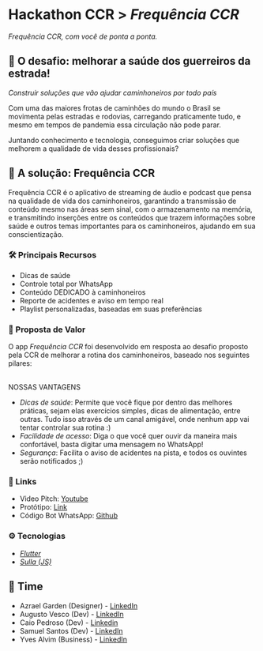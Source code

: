 # Hackathon CCR > *Frequência CCR*

*Frequência CCR, com você de ponta a ponta.*

## 🚚 O desafio: melhorar a saúde dos guerreiros da estrada!
*Construir soluções que vão ajudar caminhoneiros por todo país*<br />

Com uma das maiores frotas de caminhões do mundo o Brasil se movimenta pelas estradas e
rodovias, carregando praticamente tudo, e mesmo em tempos de pandemia essa circulação não
pode parar.

Juntando conhecimento e tecnologia, conseguimos criar soluções que melhorem a qualidade de
vida desses profissionais?

## 🚀 A solução: Frequência CCR

Frequência CCR é o aplicativo de streaming de áudio e podcast que pensa na qualidade de vida dos caminhoneiros, garantindo a transmissão de conteúdo mesmo nas áreas sem sinal, com o armazenamento na memória, e transmitindo inserções entre os conteúdos que trazem informações sobre saúde e outros temas importantes para os caminhoneiros, ajudando em sua conscientização.

### 🛠 Principais Recursos
- Dicas de saúde
- Controle total por WhatsApp
- Conteúdo DEDICADO à caminhoneiros
- Reporte de acidentes e aviso em tempo real
- Playlist personalizadas, baseadas em suas preferências

### 🤝 Proposta de Valor
O app *Frequência CCR* foi desenvolvido em resposta ao desafio proposto pela CCR de melhorar a rotina dos caminhoneiros, baseado nos seguintes pilares:<br /><br />

NOSSAS VANTAGENS
 - *Dicas de saúde*: Permite que você fique por dentro das melhores práticas, sejam elas exercícios simples, dicas de alimentação, entre outras. Tudo isso através de um canal amigável, onde nenhum app vai tentar controlar sua rotina :)
 - *Facilidade de acesso*: Diga o que você quer ouvir da maneira mais confortável, basta digitar uma mensagem no WhatsApp!
 - *Segurança*: Facilita o aviso de acidentes na pista, e todos os ouvintes serão notificados ;)
 
 ### 🔗 Links
- Video Pitch: [Youtube](https://www.youtube.com/watch?v=n6aQlLRiCPc)
- Protótipo: [Link](https://frequenciaccr.web.app/#/)
- Código Bot WhatsApp: [Github](https://github.com/gutovesco/whatsapp-bot)
 
 ### ⚙ Tecnologias
 - *[Flutter](https://flutter.dev/)* 
 - *[Sulla (JS)](https://www.npmjs.com/package/sulla)*
 
 ## 💪 Time
  - Azrael Garden (Designer) - [LinkedIn](https://www.linkedin.com/in/azrael-garden-57a21b176/)
  - Augusto Vesco (Dev) - [LinkedIn](https://www.linkedin.com/in/augusto-raveli-a01254180/)
  - Caio Pedroso (Dev) - [Linkedin](https://www.linkedin.com/in/caio-pedroso/)
  - Samuel Santos (Dev) - [LinkedIn](https://www.linkedin.com/in/samuel-santos-389492150/)
  - Yves Alvim (Business) - [LinkedIn](https://www.linkedin.com/in/yves-de-almeida-alvim-bb5ba2b0/)
